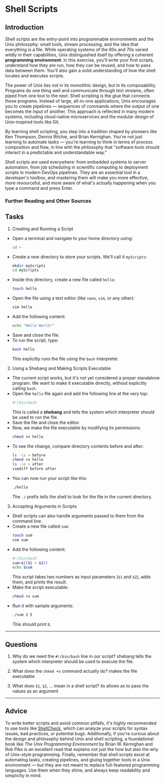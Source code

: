 <!---
{
  "depends_on": [],
  "author": "Stephan Bökelmann",
  "first_used": "2025-04-08",
  "keywords": ["bash", "shell", "script", "shebang"]
}
--->

# Shell Scripts

## Introduction
Shell scripts are the entry-point into programmable environments and the Unix philosophy: small tools, stream processing, and the idea that everything is a file. While operating systems of the 60s and 70s varied wildly in their capabilities, Unix distinguished itself by offering a coherent **programming environment**. In this exercise, you'll write your first scripts, understand how they are run, how they can be reused, and how to pass data between them. You'll also gain a solid understanding of how the shell locates and executes scripts.

The power of Unix lies not in its monolithic design, but in its composability. Programs do one thing well and communicate through text streams, often piped from one tool to the next. Shell scripting is the glue that connects these programs. Instead of large, all-in-one applications, Unix encourages you to create pipelines — sequences of commands where the output of one becomes the input of another. This approach is reflected in many modern systems, including cloud-native microservices and the modular design of Unix-inspired tools like Git.

By learning shell scripting, you step into a tradition shaped by pioneers like Ken Thompson, Dennis Ritchie, and Brian Kernighan. You're not just learning to automate tasks — you're learning to think in terms of process composition and flow, in line with the philosophy that "software tools should interact in a predictable and understandable way."

Shell scripts are used everywhere: from embedded systems to server automation, from job scheduling in scientific computing to deployment scripts in modern DevOps pipelines. They are an essential tool in a developer's toolbox, and mastering them will make you more effective, more resourceful, and more aware of what's actually happening when you type a command and press Enter.

### Further Reading and Other Sources

## Tasks

1. Creating and Running a Script
- Open a terminal and navigate to your home directory using:
  ```bash
  cd ~
  ```
- Create a new directory to store your scripts. We'll call it `myScripts`:
  ```bash
  mkdir myScripts
  cd myScripts
  ```
- Inside this directory, create a new file called `hello`:
  ```bash
  touch hello
  ```
- Open the file using a text editor (like `nano`, `vim`, or any other):
  ```bash
  vim hello
  ```
- Add the following content:
  ```bash
  echo "Hello World!"
  ```
- Save and close the file.
- To run the script, type:
  ```bash
  bash hello
  ```
  This explicitly runs the file using the `bash` interpreter.

2. Using a Shebang and Making Scripts Executable
- The current script works, but it's not yet considered a proper standalone program. We want to make it executable directly, without explicitly calling `bash`.
- Open the `hello` file again and add the following line at the very top:
  ```bash
  #!/bin/bash
  ```
  This is called a **shebang** and tells the system which interpreter should be used to run the file.
- Save the file and close the editor.
- Now, we make the file executable by modifying its permissions:
  ```bash
  chmod +x hello
  ```
- To see the change, compare directory contents before and after:
  ```bash
  ls -la > before
  chmod +x hello
  ls -la > after
  vimdiff before after
  ```
- You can now run your script like this:
  ```bash
  ./hello
  ```
  The `./` prefix tells the shell to look for the file in the current directory.

3. Accepting Arguments in Scripts
- Shell scripts can also handle arguments passed to them from the command line.
- Create a new file called `sum`:
  ```bash
  touch sum
  vim sum
  ```
- Add the following content:
  ```bash
  #!/bin/bash
  sum=$(($1 + $2))
  echo $sum
  ```
  This script takes two numbers as input parameters (`$1` and `$2`), adds them, and prints the result.
- Make the script executable:
  ```bash
  chmod +x sum
  ```
- Run it with sample arguments:
  ```bash
  ./sum 3 5
  ```
  This should print `8`.

---

## Questions

1. Why do we need the `#!/bin/bash` line in our script?
   shebang tells the system which interpreter should be used to execute the file.
   
3. What does the `chmod +x` command actually do?
   makes the file executable 
5. What does `$1`, `$2`, ... mean in a shell script?
   its allows as to pass the values as an argument 

---

## Advice

To write better scripts and avoid common pitfalls, it's highly recommended to use tools like [ShellCheck](https://shellcheck.net), which can analyze your scripts for syntax issues, bad practices, or potential bugs. Additionally, if you're curious about the design and philosophy behind Unix and shell scripting, a foundational book like *The Unix Programming Environment* by Brian W. Kernighan and Rob Pike is an excellent read that explains not just the how but also the why of Unix-style programming. Finally, remember that shell scripts excel at automating tasks, creating pipelines, and gluing together tools in a Unix environment — but they are not meant to replace full-featured programming languages. Use them when they shine, and always keep readability and simplicity in mind.
